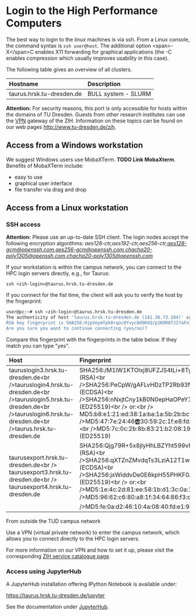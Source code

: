 # Login to the High Performance Computers

The best way to login to the linux machines is via ssh. From a Linux
console, the command syntax is `ssh user@host`. The additional option
\<span>-X\</span>C enables X11 forwarding for graphical applications
(the -C enables compression which usually improves usability in this
case).

The following table gives an overview of all clusters.

| Hostname                  | Description         |
|:--------------------------|:--------------------|
| taurus.hrsk.tu-dresden.de | BULL system - SLURM |

**Attention:** For security reasons, this port is only accessible for
hosts within the domains of TU Dresden. Guests from other research
institutes can use the
[VPN](https://tu-dresden.de/zih/dienste/service-katalog/arbeitsumgebung/zugang_datennetz/vpn)
gateway of the ZIH. Information on these topics can be found on our web
pages <http://www.tu-dresden.de/zih>.

## Access from a Windows workstation

We suggest Windows users use MobaXTerm. **TODO Link MobaXterm**. 
Benefits of MobaXTerm include:

-   easy to use
-   graphical user interface
-   file transfer via drag and drop

## Access from a Linux workstation

### SSH access

**Attention:** Please use an up-to-date SSH client. The login nodes
accept the following encryption algorithms:
*aes128-ctr,aes192-ctr,aes256-ctr,<aes128-gcm@openssh.com>,<aes256-gcm@openssh.com>,<chacha20-poly1305@openssh.com>,<chacha20-poly1305@openssh.com>*

If your workstation is within the campus network, you can connect to the
HPC login servers directly, e.g., for Taurus:

    ssh <zih-login>@taurus.hrsk.tu-dresden.de

If you connect for the fist time, the client will ask you to verify the
host by the fingerprint:

``` bash
user@pc:~# ssh <zih-login>@taurus.hrsk.tu-dresden.de
The authenticity of host 'taurus.hrsk.tu-dresden.de (141.30.73.104)' can't be established.
RSA key fingerprint is SHA256:HjpVeymTpk0rqoc8Yvyc8d9KXQ/p2K0R8TJ27aFnIL8.
Are you sure you want to continue connecting (yes/no)?
```

Compare this fingerprint with the fingerprints in the table below. If
they match you can type "yes".

<span class="twiki-macro TABLE" caption="Fingerprints"></span>

| Host                                                                                                                                                                              | Fingerprint                                                                                                                                                                                                                                                                                                                                                                                                    |
|:----------------------------------------------------------------------------------------------------------------------------------------------------------------------------------|:---------------------------------------------------------------------------------------------------------------------------------------------------------------------------------------------------------------------------------------------------------------------------------------------------------------------------------------------------------------------------------------------------------------|
| tauruslogin3.hrsk.tu-dresden.de\<br />tauruslogin4.hrsk.tu-dresden.de\<br />tauruslogin5.hrsk.tu-dresden.de\<br />tauruslogin6.hrsk.tu-dresden.de\<br />taurus.hrsk.tu-dresden.de | SHA256:/M1lW1KTOlxj8UFZJS4tLi+8TyndcDqrZfLGX7KAU8s (RSA)\<br />SHA256:PeCpW/gAFLvHDzTP2Rb93NxD+rpUsyQY8WebjQC7kz0 (ECDSA)\<br />SHA256:nNxjtCny1kB0N0epHaOPeY1YFd0ri2Dvt2CK7rOGlXg (ED25519)\<br /> or:\<br /> MD5:b8:e1:21:ed:38:1a:ba:1a:5b:2b:bc:35:31:62:21:49 (RSA)\<br />MD5:47:7e:24:46:ab:30:59:2c:1f:e8:fd:37:2a:5d:ee:25 (ECDSA)\<br />MD5:7c:0c:2b:8b:83:21:b2:08:19:93:6d:03:80:76:8a:7b (ED25519) |
| taurusexport.hrsk.tu-dresden.de\<br /> taurusexport3.hrsk.tu-dresden.de\<br /> taurusexport4.hrsk.tu-dresden.de                                                                   | SHA256:Qjg79R+5x8jlyHhLBZYht599vRk+SujnG1yT1l2dYUM (RSA)\<br />SHA256:qXTZnZMvdqTs3LziA12T1wkhNcFqTHe59fbbU67Qw3g (ECDSA)\<br />SHA256:jxWiddvDe0E6kpH55PHKF0AaBg/dQLefQaQZ2P4mb3o (ED25519)\<br /> or:\<br />MD5:1e:4c:2d:81:ee:58:1b:d1:3c:0a:18:c4:f7:0b:23:20 (RSA)\<br />MD5:96:62:c6:80:a8:1f:34:64:86:f3:cf:c5:9b:cd:af:da (ECDSA)\<br />MD5:fe:0a:d2:46:10:4a:08:40:fd:e1:99:b7:f2:06:4f:bc (ED25519)  |

From outside the TUD campus network

Use a VPN (virtual private network) to enter the campus network, which
allows you to connect directly to the HPC login servers.

For more information on our VPN and how to set it up, please visit the
corresponding [ZIH service catalogue
page](https://tu-dresden.de/zih/dienste/service-katalog/arbeitsumgebung/zugang_datennetz/vpn).

### Access using JupyterHub

A JupyterHub installation offering IPython Notebook is available under:

<https://taurus.hrsk.tu-dresden.de/jupyter>

See the documentation under [JupyterHub](../software/JupyterHub.md).
